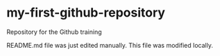 # my-first-github-repository
Repository for the Github training

README.md file was just edited manually. This file was modified locally.
